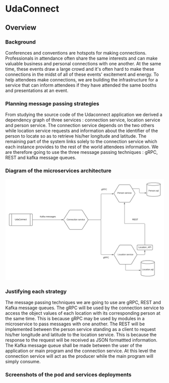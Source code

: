 # UdaConnect
## Overview
### Background
Conferences and conventions are hotspots for making connections. Professionals in attendance often share the same interests and can make valuable business and personal connections with one another. At the same time, these events draw a large crowd and it's often hard to make these connections in the midst of all of these events' excitement and energy. To help attendees make connections, we are building the infrastructure for a service that can inform attendees if they have attended the same booths and presentations at an event.

### Planning message passing strategies 
From studying the source code of the Udaconnect application we derived a dependency graph of three services : connection service, location service and person service. The connection service depends on the two others while location service requests and information about the identifier of the person to locate so as to retrieve his/her longitude and latitude. The remaining part of the system links solely to the connection service which each instance provides to the rest of the world attendees information. We are therefore going to use the three message passing techniques : gRPC, REST and kafka message queues.

### Diagram of the microservices architecture
![image](docs/architecture_design.png) 

### Justifying each strategy 
The message passing techniques we are going to use are gRPC, REST and Kafka message queues. The gRPC will be used by the connection service to access the object values of each location with its corresponding person at the same time. This is because gRPC may be used by modules in a microservice to pass messages with one another. The REST will be implemented between the person service standing as a client to request his/her longitude and latitude to the location service. This is because the response to the request will be received as JSON formattted information. The Kafka message queue shall be made between the user of the application or main program and the connection service. At this level the connection service will act as the producer while the main program will simply consume.

### Screenshots of the pod and services deployments 
